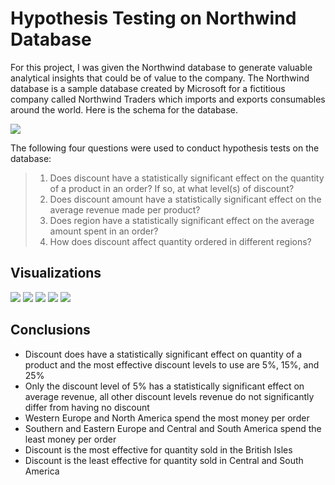 
# Hypothesis Testing on Northwind Database

For this project, I was given the Northwind database to generate valuable analytical insights that could be of value to the company. The Northwind database is a sample database created by Microsoft for a fictitious company called Northwind Traders which imports and exports consumables around the world. Here is the schema for the database.

<img src='https://raw.githubusercontent.com/learn-co-curriculum/dsc-mod-3-project/master/Northwind_ERD_updated.png'>

The following four questions were used to conduct hypothesis tests on the database:

> 1. Does discount have a statistically significant effect on the quantity of a product in an order? If so, at what level(s) of discount?
> 2. Does discount amount have a statistically significant effect on the average revenue made per product?
> 3. Does region have a statistically significant effect on the average amount spent in an order?
> 4. How does discount affect quantity ordered in different regions?

## Visualizations

<img src='https://i.imgur.com/OiyN6AS.png'>

<img src='https://i.imgur.com/5FMZ7EQ.png'>

<img src='https://i.imgur.com/ok7rOTZ.png'>

<img src='https://i.imgur.com/pWlKPMC.png'>

<img src='https://i.imgur.com/OIyFL8G.png'>

## Conclusions

* Discount does have a statistically significant effect on quantity of a product and the most effective discount levels to use are 5%, 15%, and 25%
* Only the discount level of 5% has a statistically significant effect on average revenue, all other discount levels revenue do not significantly differ from having no discount
* Western Europe and North America spend the most money per order
* Southern and Eastern Europe and Central and South America spend the least money per order
* Discount is the most effective for quantity sold in the British Isles
* Discount is the least effective for quantity sold in Central and South America